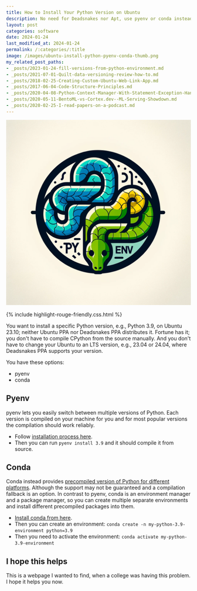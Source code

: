 ```yaml
---
title: How to Install Your Python Version on Ubuntu
description: No need for Deadsnakes nor Apt, use pyenv or conda instead!
layout: post
categories: software
date: 2024-01-24
last_modified_at: 2024-01-24
permalink: /:categories/:title
image: /images/ubuntu-install-python-pyenv-conda-thumb.png
my_related_post_paths:
- _posts/2023-01-24-fill-versions-from-python-environment.md
- _posts/2021-07-01-Quilt-data-versioning-review-how-to.md
- _posts/2018-02-25-Creating-Custom-Ubuntu-Web-Link-App.md
- _posts/2017-06-04-Code-Structure-Principles.md
- _posts/2020-04-08-Python-Context-Manager-With-Statement-Exception-Handling.md
- _posts/2020-05-11-BentoML-vs-Cortex.dev--ML-Serving-Showdown.md
- _posts/2020-02-25-I-read-papers-on-a-podcast.md
---
```


![How to Install Your Python Version on Ubuntu](/images/ubuntu-install-python-pyenv-conda-thumb.png)


{% include highlight-rouge-friendly.css.html %}

You want to install a specific Python version, e.g., Python 3.9, on Ubuntu 23.10; neither Ubuntu PPA nor Deadsnakes PPA distributes it.
Fortune has it; you don't have to compile CPython from the source manually.
And you don't have to change your Ubuntu to an LTS version, e.g., 23.04 or 24.04, where Deadsnakes PPA supports your version.

You have these options:
- pyenv
- conda


## Pyenv
pyenv lets you easily switch between multiple versions of Python.
Each version is compiled on your machine for you and for most popular versions the compilation should work reliably. 
- Follow [installation process here](https://github.com/pyenv/pyenv?tab=readme-ov-file#installation).
- Then you can run `pyenv install 3.9` and it should compile it from source.


## Conda
Conda instead provides [precompiled version of Python for different platforms](https://conda.io/projects/conda/en/latest/user-guide/tasks/manage-python.html).
Although the support may not be guaranteed and a compilation fallback is an option.
In contrast to pyenv, conda is an environment manager and a package manager, so you can create multiple separate environments and install different precompiled packages into them.
- [Install conda from here](https://conda.io/projects/conda/en/latest/user-guide/install/index.html).
- Then you can create an environment: `conda create -n my-python-3.9-environment python=3.9`
- Then you need to activate the environment: `conda activate my-python-3.9-environment`


## I hope this helps
This is a webpage I wanted to find, when a college was having this problem.
I hope it helps you now.